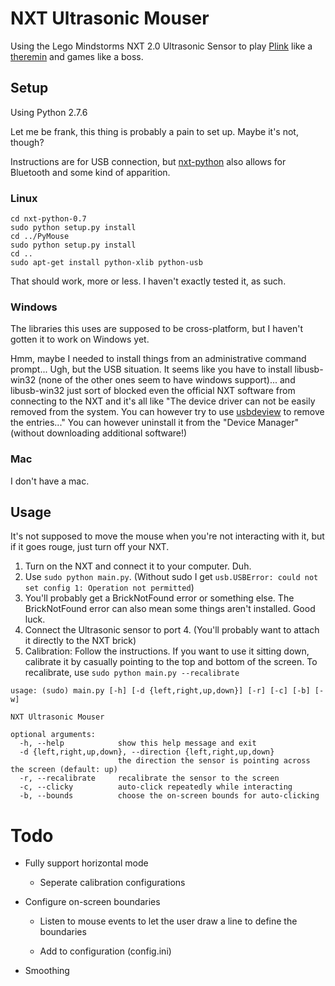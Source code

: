 
# NXT Ultrasonic Mouser

Using the Lego Mindstorms NXT 2.0 Ultrasonic Sensor to play [Plink](http://labs.dinahmoe.com/plink/) like a [theremin](https://en.wikipedia.org/wiki/Theremin) and games like a boss.

## Setup

Using Python 2.7.6

Let me be frank, this thing is probably a pain to set up. Maybe it's not, though?

Instructions are for USB connection, but [nxt-python](https://code.google.com/p/nxt-python/wiki/Installation) also allows for Bluetooth and some kind of apparition.

### Linux

```shell
cd nxt-python-0.7
sudo python setup.py install
cd ../PyMouse
sudo python setup.py install
cd ..
sudo apt-get install python-xlib python-usb
```

That should work, more or less. I haven't exactly tested it, as such.

### Windows

The libraries this uses are supposed to be cross-platform, but I haven't gotten it to work on Windows yet.

Hmm, maybe I needed to install things from an administrative command prompt...
Ugh, but the USB situation. It seems like you have to install libusb-win32 (none of the other ones seem to have windows support)...
and libusb-win32 just sort of blocked even the official NXT software from connecting to the NXT and it's all like
"The device driver can not be easily removed from the system. You can however try to use [​usbdeview](#IamNotInstallingSomethingToUninstallSomething!) to remove the entries..."
You can however uninstall it from the "Device Manager" (without downloading additional software!)

### Mac

I don't have a mac.

## Usage

It's not supposed to move the mouse when you're not interacting with it, but if it goes rouge, just turn off your NXT.

1. Turn on the NXT and connect it to your computer. Duh.
1. Use `sudo python main.py`. (Without sudo I get `usb.USBError: could not set config 1: Operation not permitted`)
1. You'll probably get a BrickNotFound error or something else. The BrickNotFound error can also mean some things aren't installed. Good luck.
1. Connect the Ultrasonic sensor to port 4. (You'll probably want to attach it directly to the NXT brick)
1. Calibration: Follow the instructions. If you want to use it sitting down, calibrate it by casually pointing to the top and bottom of the screen. To recalibrate, use `sudo python main.py --recalibrate`

```
usage: (sudo) main.py [-h] [-d {left,right,up,down}] [-r] [-c] [-b] [-w]

NXT Ultrasonic Mouser

optional arguments:
  -h, --help            show this help message and exit
  -d {left,right,up,down}, --direction {left,right,up,down}
                        the direction the sensor is pointing across the screen (default: up)
  -r, --recalibrate     recalibrate the sensor to the screen
  -c, --clicky          auto-click repeatedly while interacting
  -b, --bounds          choose the on-screen bounds for auto-clicking

```

# Todo

* Fully support horizontal mode

	* Seperate calibration configurations


* Configure on-screen boundaries
	
	* Listen to mouse events to let the user draw a line to define the boundaries
	
	* Add to configuration (config.ini)


* Smoothing

